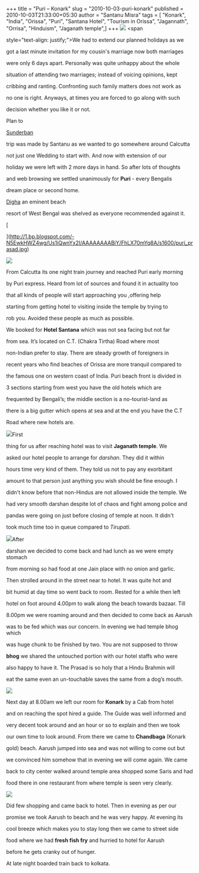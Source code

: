 +++
title = "Puri – Konark"
slug = "2010-10-03-puri-konark"
published = 2010-10-03T21:33:00+05:30
author = "Santanu Misra"
tags = [ "Konark", "India", "Orissa", "Puri", "Santana Hotel", "Tourism in Orissa", "Jagannath", "Orrisa", "Hinduism", "Jaganath temple",]
+++
[![](../images/thumbnails/2010-10-03-puri-konark-puri_beach_aarsh.jpg)](../images/2010-10-03-puri-konark-puri_beach_aarsh.jpg) <span
style="text-align: justify;">We had to extend our planned holidays as we
got a last minute invitation for my cousin's marriage now both marriages
were only 6 days apart. Personally was quite unhappy about the whole
situation of attending two marriages; instead of voicing opinions, kept
cribbing and ranting. Confronting such family matters does not work as
no one is right. Anyways, at times you are forced to go along with such
decision whether you like it or not.</span>  

Plan to
[Sunderban](http://blog.santm.com/2010/04/02/visit-to-hungry-tide-sunderban "Sunderban")
trip was made by Santanu as we wanted to go somewhere around Calcutta
not just one Wedding to start with. And now with extension of our
holiday we were left with 2 more days in hand. So after lots of thoughts
and web browsing we settled unanimously for **Puri** - every Bengalis
dream place or second home.
[Digha](http://en.wikipedia.org/wiki/Digha "Digha") an eminent beach
resort of West Bengal was shelved as everyone recommended against it.

  

[  
](http://1.bp.blogspot.com/-N5EwkHWZ4wg/Us1iQwnYx2I/AAAAAAAABiY/FhLX70mYq8A/s1600/puri_prasad.jpg)

[![](../images/thumbnails/2010-10-03-puri-konark-puri_sand_artist.jpg)](../images/2010-10-03-puri-konark-puri_sand_artist.jpg)

From Calcutta its one night train journey and reached Puri early morning
by Puri express. Heard from lot of sources and found it in actuality too
that all kinds of people will start approaching you ,offering help
starting from getting hotel to visiting inside the temple by trying to
rob you. Avoided these people as much as possible.

We booked for **Hotel Santana** which was not sea facing but not far
from sea. It’s located on C.T. (Chakra Tirtha) Road where most
non-Indian prefer to stay. There are steady growth of foreigners in
recent years who find beaches of Orissa are more tranquil compared to
the famous one on western coast of India. Puri beach front is divided in
3 sections starting from west you have the old hotels which are
frequented by Bengali’s; the middle section is a no-tourist-land as
there is a big gutter which opens at sea and at the end you have the C.T
Road where new hotels are.

  

[![](../images/thumbnails/2010-10-03-puri-konark-puri_in_front_temple.jpg)](../images/2010-10-03-puri-konark-puri_in_front_temple.jpg)First
thing for us after reaching hotel was to visit **Jaganath temple**. We
asked our hotel people to arrange for *darshan*. They did it within
hours time very kind of them. They told us not to pay any exorbitant
amount to that person just anything you wish should be fine enough. I
didn't know before that non-Hindus are not allowed inside the temple. We
had very smooth darshan despite lot of chaos and fight among police and
pandas were going on just before closing of temple at noon. It didn't
took much time too in queue compared to *Tirupati*.

[![](../images/thumbnails/2010-10-03-puri-konark-puri_prasad.jpg)](../images/2010-10-03-puri-konark-puri_prasad.jpg)After
darshan we decided to come back and had lunch as we were empty stomach
from morning so had food at one Jain place with no onion and garlic.
Then strolled around in the street near to hotel. It was quite hot and
bit humid at day time so went back to room. Rested for a while then left
hotel on foot around 4.00pm to walk along the beach towards bazaar. Till
8.00pm we were roaming around and then decided to come back as Aarush
was to be fed which was our concern. In evening we had temple bhog which
was huge chunk to be finished by two. You are not supposed to throw
**bhog** we shared the untouched portion with our hotel staffs who were
also happy to have it. The Prasad is so holy that a Hindu Brahmin will
eat the same even an un-touchable saves the same from a dog’s mouth.

  

[![](../images/thumbnails/2010-10-03-puri-konark-puri_sweet.jpg)](../images/2010-10-03-puri-konark-puri_sweet.jpg)

Next day at 8.00am we left our room for **Konark** by a Cab from hotel
and on reaching the spot hired a guide. The Guide was well informed and
very decent took around and an hour or so to explain and then we took
our own time to look around. From there we came to **Chandbaga** (Konark
gold) beach. Aarush jumped into sea and was not willing to come out but
we convinced him somehow that in evening we will come again. We came
back to city center walked around temple area shopped some Saris and had
food there in one restaurant from where temple is seen very clearly.

[![](../images/thumbnails/2010-10-03-puri-konark-konark_sun_dial.jpg)](../images/2010-10-03-puri-konark-konark_sun_dial.jpg)

Did few shopping and came back to hotel. Then in evening as per our
promise we took Aarush to beach and he was very happy. At evening its
cool breeze which makes you to stay long then we came to street side
food where we had **fresh fish fry** and hurried to hotel for Aarush
before he gets cranky out of hunger.

At late night boarded train back to kolkata.

